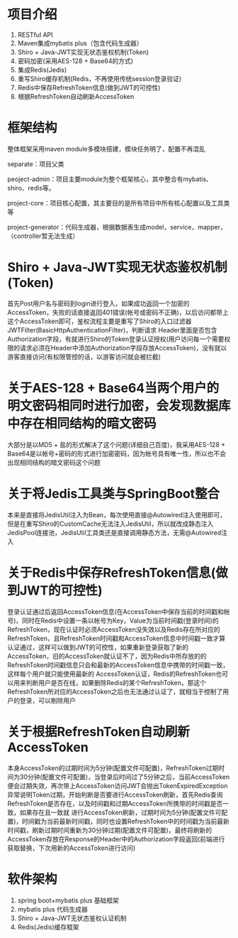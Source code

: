 # 项目介绍

1. RESTful API 
2. Maven集成mybatis plus（包含代码生成器）
3. Shiro + Java-JWT实现无状态鉴权机制(Token) 
4. 密码加密(采用AES-128 + Base64的方式) 
5. 集成Redis(Jedis) 
6. 重写Shiro缓存机制(Redis，不再使用传统session登录验证)
7. Redis中保存RefreshToken信息(做到JWT的可控性) 
8. 根据RefreshToken自动刷新AccessToken  

# 框架结构

整体框架采用maven module多模块搭建，模块任务明了，配置不再混乱

separate：项目父类

peoject-admin：项目主要module为整个框架核心，其中整合有mybatis、shiro、redis等。

project-core：项目核心配置，其主要目的是所有项目中所有核心配置以及工具类等

project-generator：代码生成器，根据数据表生成model，service，mapper，（controller暂无法生成）

# Shiro + Java-JWT实现无状态鉴权机制(Token) 

首先Post用户名与密码到login进行登入，如果成功返回一个加密的AccessToken，失败的话直接返回401错误(帐号或密码不正确)，以后访问都带上这个AccessToken即可，鉴权流程主要是重写了Shiro的入口过滤器JWTFilter(BasicHttpAuthenticationFilter)，判断请求
Header里面是否包含Authorization字段，有就进行Shiro的Token登录认证授权(用户访问每一个需要权限的请求必须在Header中添加Authorization字段存放AccessToken)，没有就以游客直接访问(有权限管控的话，以游客访问就会被拦截)

# 关于AES-128 + Base64当两个用户的明文密码相同时进行加密，会发现数据库中存在相同结构的暗文密码 

大部分是以MD5 + 盐的形式解决了这个问题(详细自己百度)，我采用AES-128 + Base64是以帐号+密码的形式进行加密密码，因为帐号具有唯一性，所以也不会出现相同结构的暗文密码这个问题

# 关于将Jedis工具类与SpringBoot整合 

本来是直接将JedisUtil注入为Bean，每次使用直接@Autowired注入使用即可，但是在重写Shiro的CustomCache无法注入JedisUtil，所以就改成静态注入JedisPool连接池，JedisUtil工具类还是直接调用静态方法，无需@Autowired注入

# 关于Redis中保存RefreshToken信息(做到JWT的可控性) 

登录认证通过后返回AccessToken信息(在AccessToken中保存当前的时间戳和帐号)，同时在Redis中设置一条以帐号为Key，Value为当前时间戳(登录时间)的RefreshToken，现在认证时必须AccessToken没失效以及Redis存在所对应的RefreshToken，且RefreshToken时间戳和AccessToken信息中时间戳一致才算认证通过，这样可以做到JWT的可控性，如果重新登录获取了新的AccessToken，旧的AccessToken就认证不了，因为Redis中所存放的的RefreshToken时间戳信息只会和最新的AccessToken信息中携带的时间戳一致，这样每个用户就只能使用最新的
AccessToken认证，Redis的RefreshToken也可以用来判断用户是否在线，如果删除Redis的某个RefreshToken，那这个RefreshToken所对应的AccessToken之后也无法通过认证了，就相当于控制了用户的登录，可以剔除用户

# 关于根据RefreshToken自动刷新AccessToken 

本身AccessToken的过期时间为5分钟(配置文件可配置)，RefreshToken过期时间为30分钟(配置文件可配置)，当登录后时间过了5分钟之后，当前AccessToken便会过期失效，再次带上AccessToken访问JWT会抛出TokenExpiredException异常说明Token过期，开始判断是否要进行AccessToken刷新，首先Redis查询RefreshToken是否存在，以及时间戳和过期AccessToken所携带的时间戳是否一致，如果存在且一致就
进行AccessToken刷新，过期时间为5分钟(配置文件可配置)，时间戳为当前最新时间戳，同时也设置RefreshToken中的时间戳为当前最新时间戳，刷新过期时间重新为30分钟过期(配置文件可配置)，最终将刷新的AccessToken存放在Response的Header中的Authorization字段返回(前端进行获取替换，下次用新的AccessToken进行访问)

# 软件架构 

1. spring boot+mybatis plus 基础框架
2. mybatis plus 代码生成器
3. Shiro + Java-JWT无状态鉴权认证机制 
4. Redis(Jedis)缓存框架 